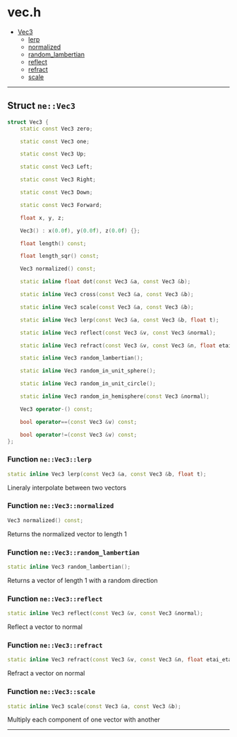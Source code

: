 # vec.h

* [Vec3](#Struct-ne::Vec3)
    * [lerp](#Function-ne::Vec3::lerp)
    * [normalized](#Function-ne::Vec3::normalized)
    * [random_lambertian](#Function-ne::Vec3::random_lambertian)
    * [reflect](#Function-ne::Vec3::reflect)
    * [refract](#Function-ne::Vec3::refract)
    * [scale](#Function-ne::Vec3::scale)

---

## Struct `ne::Vec3`

```cpp
struct Vec3 {
    static const Vec3 zero;

    static const Vec3 one;

    static const Vec3 Up;

    static const Vec3 Left;

    static const Vec3 Right;

    static const Vec3 Down;

    static const Vec3 Forward;

    float x, y, z;

    Vec3() : x(0.0f), y(0.0f), z(0.0f) {};

    float length() const;

    float length_sqr() const;

    Vec3 normalized() const;

    static inline float dot(const Vec3 &a, const Vec3 &b);

    static inline Vec3 cross(const Vec3 &a, const Vec3 &b);

    static inline Vec3 scale(const Vec3 &a, const Vec3 &b);

    static inline Vec3 lerp(const Vec3 &a, const Vec3 &b, float t);

    static inline Vec3 reflect(const Vec3 &v, const Vec3 &normal);

    static inline Vec3 refract(const Vec3 &v, const Vec3 &n, float etai_etat);

    static inline Vec3 random_lambertian();

    static inline Vec3 random_in_unit_sphere();

    static inline Vec3 random_in_unit_circle();

    static inline Vec3 random_in_hemisphere(const Vec3 &normal);

    Vec3 operator-() const;

    bool operator==(const Vec3 &v) const;

    bool operator!=(const Vec3 &v) const;
};
```
### Function `ne::Vec3::lerp`

```cpp
static inline Vec3 lerp(const Vec3 &a, const Vec3 &b, float t);
```
Lineraly interpolate between two vectors

### Function `ne::Vec3::normalized`

```cpp
Vec3 normalized() const;
```
Returns the normalized vector to length 1

### Function `ne::Vec3::random_lambertian`

```cpp
static inline Vec3 random_lambertian();
```
Returns a vector of length 1 with a random direction

### Function `ne::Vec3::reflect`

```cpp
static inline Vec3 reflect(const Vec3 &v, const Vec3 &normal);
```
Reflect a vector to normal

### Function `ne::Vec3::refract`

```cpp
static inline Vec3 refract(const Vec3 &v, const Vec3 &n, float etai_etat);
```
Refract a vector on normal

### Function `ne::Vec3::scale`

```cpp
static inline Vec3 scale(const Vec3 &a, const Vec3 &b);
```
Multiply each component of one vector with another


---


